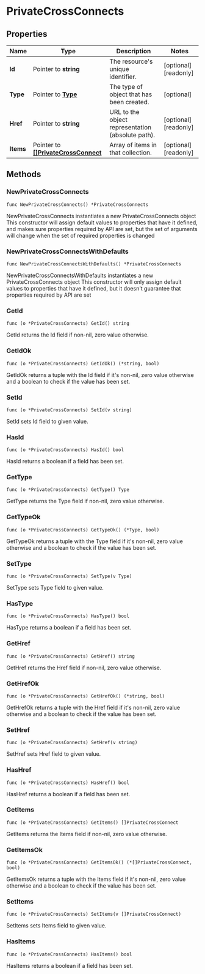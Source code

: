 # PrivateCrossConnects

## Properties

|Name | Type | Description | Notes|
|------------ | ------------- | ------------- | -------------|
|**Id** | Pointer to **string** | The resource&#39;s unique identifier. | [optional] [readonly] |
|**Type** | Pointer to [**Type**](Type.md) | The type of object that has been created. | [optional] |
|**Href** | Pointer to **string** | URL to the object representation (absolute path). | [optional] [readonly] |
|**Items** | Pointer to [**[]PrivateCrossConnect**](PrivateCrossConnect.md) | Array of items in that collection. | [optional] [readonly] |

## Methods

### NewPrivateCrossConnects

`func NewPrivateCrossConnects() *PrivateCrossConnects`

NewPrivateCrossConnects instantiates a new PrivateCrossConnects object
This constructor will assign default values to properties that have it defined,
and makes sure properties required by API are set, but the set of arguments
will change when the set of required properties is changed

### NewPrivateCrossConnectsWithDefaults

`func NewPrivateCrossConnectsWithDefaults() *PrivateCrossConnects`

NewPrivateCrossConnectsWithDefaults instantiates a new PrivateCrossConnects object
This constructor will only assign default values to properties that have it defined,
but it doesn't guarantee that properties required by API are set

### GetId

`func (o *PrivateCrossConnects) GetId() string`

GetId returns the Id field if non-nil, zero value otherwise.

### GetIdOk

`func (o *PrivateCrossConnects) GetIdOk() (*string, bool)`

GetIdOk returns a tuple with the Id field if it's non-nil, zero value otherwise
and a boolean to check if the value has been set.

### SetId

`func (o *PrivateCrossConnects) SetId(v string)`

SetId sets Id field to given value.

### HasId

`func (o *PrivateCrossConnects) HasId() bool`

HasId returns a boolean if a field has been set.

### GetType

`func (o *PrivateCrossConnects) GetType() Type`

GetType returns the Type field if non-nil, zero value otherwise.

### GetTypeOk

`func (o *PrivateCrossConnects) GetTypeOk() (*Type, bool)`

GetTypeOk returns a tuple with the Type field if it's non-nil, zero value otherwise
and a boolean to check if the value has been set.

### SetType

`func (o *PrivateCrossConnects) SetType(v Type)`

SetType sets Type field to given value.

### HasType

`func (o *PrivateCrossConnects) HasType() bool`

HasType returns a boolean if a field has been set.

### GetHref

`func (o *PrivateCrossConnects) GetHref() string`

GetHref returns the Href field if non-nil, zero value otherwise.

### GetHrefOk

`func (o *PrivateCrossConnects) GetHrefOk() (*string, bool)`

GetHrefOk returns a tuple with the Href field if it's non-nil, zero value otherwise
and a boolean to check if the value has been set.

### SetHref

`func (o *PrivateCrossConnects) SetHref(v string)`

SetHref sets Href field to given value.

### HasHref

`func (o *PrivateCrossConnects) HasHref() bool`

HasHref returns a boolean if a field has been set.

### GetItems

`func (o *PrivateCrossConnects) GetItems() []PrivateCrossConnect`

GetItems returns the Items field if non-nil, zero value otherwise.

### GetItemsOk

`func (o *PrivateCrossConnects) GetItemsOk() (*[]PrivateCrossConnect, bool)`

GetItemsOk returns a tuple with the Items field if it's non-nil, zero value otherwise
and a boolean to check if the value has been set.

### SetItems

`func (o *PrivateCrossConnects) SetItems(v []PrivateCrossConnect)`

SetItems sets Items field to given value.

### HasItems

`func (o *PrivateCrossConnects) HasItems() bool`

HasItems returns a boolean if a field has been set.



